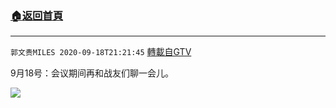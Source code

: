 ﻿###  [:house:返回首頁](https://github.com/ourhimalayas/txt)
---

`郭文贵MILES 2020-09-18T21:21:45` [轉載自GTV](https://gtv.org/web/#/UserInfo/5e596957357cc612d35a8044)

9月18号：会议期间再和战友们聊一会儿。

[![](https://filegroup.gtv.org/cdn-cgi/image/width=600/https://filegroup.gtv.org/group3/default/20200918/21/21/0/c2d199e216b40633488943b2c364645f)](https://filegroup.gtv.org/group3/default/20200918/21/21/0/2a89a2eb9757b3a8c8fc664ec2c86de0.MOV)